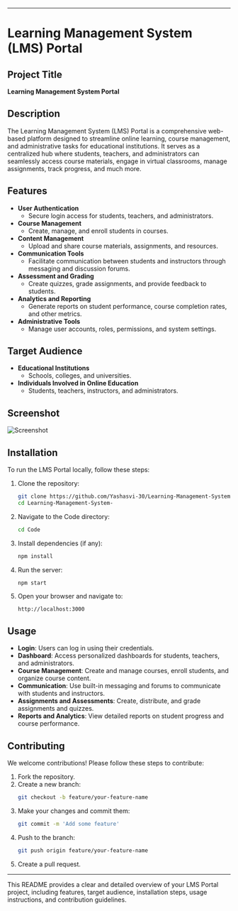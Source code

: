 

---

# Learning Management System (LMS) Portal

## Project Title
**Learning Management System Portal**

## Description
The Learning Management System (LMS) Portal is a comprehensive web-based platform designed to streamline online learning, course management, and administrative tasks for educational institutions. It serves as a centralized hub where students, teachers, and administrators can seamlessly access course materials, engage in virtual classrooms, manage assignments, track progress, and much more.

## Features
- **User Authentication**
  - Secure login access for students, teachers, and administrators.
- **Course Management**
  - Create, manage, and enroll students in courses.
- **Content Management**
  - Upload and share course materials, assignments, and resources.
- **Communication Tools**
  - Facilitate communication between students and instructors through messaging and discussion forums.
- **Assessment and Grading**
  - Create quizzes, grade assignments, and provide feedback to students.
- **Analytics and Reporting**
  - Generate reports on student performance, course completion rates, and other metrics.
- **Administrative Tools**
  - Manage user accounts, roles, permissions, and system settings.

## Target Audience
- **Educational Institutions**
  - Schools, colleges, and universities.
- **Individuals Involved in Online Education**
  - Students, teachers, instructors, and administrators.

## Screenshot
![Screenshot](https://github.com/Yashasvi-30/Learning-Management-System-/assets/118335153/63a63fcf-86a3-477e-ab1a-5c68e647101e)

## Installation

To run the LMS Portal locally, follow these steps:

1. Clone the repository:
    ```bash
    git clone https://github.com/Yashasvi-30/Learning-Management-System-.git
    cd Learning-Management-System-
    ```

2. Navigate to the Code directory:
    ```bash 
    cd Code
    ```

3. Install dependencies (if any):
    ```bash
    npm install
    ```

4. Run the server:
    ```bash 
    npm start
    ```

5. Open your browser and navigate to:
    ```
    http://localhost:3000
    ```

## Usage

- **Login**: Users can log in using their credentials.
- **Dashboard**: Access personalized dashboards for students, teachers, and administrators.
- **Course Management**: Create and manage courses, enroll students, and organize course content.
- **Communication**: Use built-in messaging and forums to communicate with students and instructors.
- **Assignments and Assessments**: Create, distribute, and grade assignments and quizzes.
- **Reports and Analytics**: View detailed reports on student progress and course performance.

## Contributing

We welcome contributions! Please follow these steps to contribute:

1. Fork the repository.
2. Create a new branch:
    ```bash
    git checkout -b feature/your-feature-name
    ```
3. Make your changes and commit them:
    ```bash
    git commit -m 'Add some feature'
    ```
4. Push to the branch:
    ```bash
    git push origin feature/your-feature-name
    ```
5. Create a pull request.



---

This README provides a clear and detailed overview of your LMS Portal project, including features, target audience, installation steps, usage instructions, and contribution guidelines.
